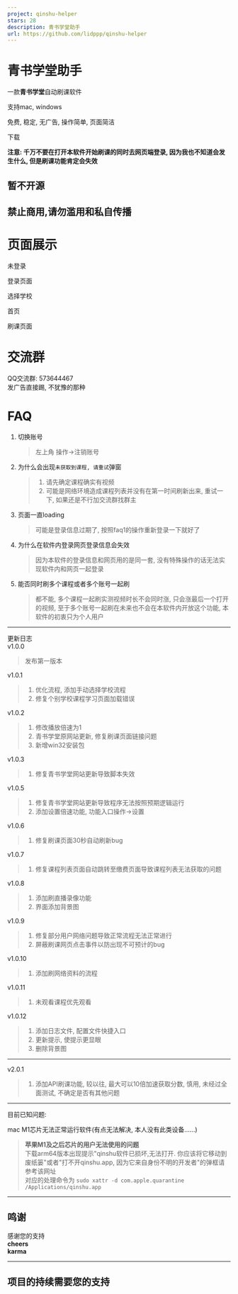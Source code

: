 ```yaml
---
project: qinshu-helper
stars: 28
description: 青书学堂助手
url: https://github.com/lidppp/qinshu-helper
---
```


青书学堂助手
======

一款**青书学堂**自动刷课软件

支持mac, windows

免费, 稳定, 无广告, 操作简单, 页面简洁

下载

**注意: 千万不要在打开本软件开始刷课的同时去网页端登录, 因为我也不知道会发生什么, 但是刷课功能肯定会失效**

**暂不开源**
--------

**禁止商用,请勿滥用和私自传播**
------------------

页面展示
====

未登录  

登录页面

选择学校

首页

刷课页面

交流群
===

QQ交流群: 573644467  
发广告直接踢, 不犹豫的那种

FAQ
===

1.  切换账号
    
    > 左上角 操作->注销账号  
    
2.  为什么会出现`未获取到课程, 请重试`弹窗
    
    > 1.  请先确定课程确实有视频
    > 2.  可能是网络环境造成课程列表并没有在第一时间刷新出来, 重试一下, 如果还是不行加交流群找群主
    
3.  页面一直loading
    
    > 可能是登录信息过期了, 按照faq1的操作重新登录一下就好了
    
4.  为什么在软件内登录网页登录信息会失效
    
    > 因为本软件的登录信息和网页用的是同一套, 没有特殊操作的话无法实现软件内和网页一起登录
    
5.  能否同时刷多个课程或者多个账号一起刷
    
    > 都不能, 多个课程一起刷实测视频时长不会同时涨, 只会涨最后一个打开的视频, 至于多个账号一起刷在未来也不会在本软件内开放这个功能, 本软件的初衷只为个人用户
    

* * *

更新日志  
v1.0.0

> 发布第一版本

v1.0.1

> 1.  优化流程, 添加手动选择学校流程
> 2.  修复个别学校课程学习页面加载错误

v1.0.2

> 1.  修改播放倍速为1
> 2.  青书学堂原网站更新, 修复刷课页面链接问题
> 3.  新增win32安装包

v1.0.3

> 1.  修复青书学堂网站更新导致脚本失效

v1.0.5

> 1.  修复青书学堂网站更新导致程序无法按照预期逻辑运行
> 2.  添加设置倍速功能, 功能入口操作->设置

v1.0.6

> 1.  修复刷课页面30秒自动刷新bug

v1.0.7

> 1.  修复课程列表页面自动跳转至缴费页面导致课程列表无法获取的问题

v1.0.8

> 1.  添加刷直播录像功能
> 2.  界面添加背景图

v1.0.9

> 1.  修复部分用户网络问题导致正常流程无法正常进行
> 2.  屏蔽刷课网页点击事件以防出现不可预计的bug

v1.0.10

> 1.  添加刷网络资料的流程

v1.0.11

> 1.  未观看课程优先观看

v1.0.12

> 1.  添加日志文件, 配置文件快捷入口
> 2.  更新提示, 使提示更显眼
> 3.  删除背景图

* * *

v2.0.1

> 1.  添加API刷课功能, 较以往, 最大可以10倍加速获取分数, 慎用, 未经过全面测试, 不确定是否有其他问题

* * *

目前已知问题:

mac M1芯片无法正常运行软件(有点无法解决, 本人没有此类设备......)

> **苹果M1及之后芯片的用户无法使用的问题**  
> 下载arm64版本出现提示"qinshu软件已损坏,无法打开. 你应该将它移动到废纸篓"或者"打不开qinshu.app, 因为它来自身份不明的开发者"的弹框请参考该网址  
> 对应的处理命令为 `sudo xattr -d com.apple.quarantine /Applications/qinshu.app`

* * *

鸣谢
--

感谢您的支持  
**cheers**  
**karma**

* * *

项目的持续需要您的支持
-----------
